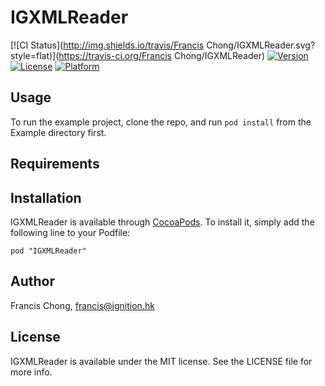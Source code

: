 # IGXMLReader

[![CI Status](http://img.shields.io/travis/Francis Chong/IGXMLReader.svg?style=flat)](https://travis-ci.org/Francis Chong/IGXMLReader)
[![Version](https://img.shields.io/cocoapods/v/IGXMLReader.svg?style=flat)](http://cocoadocs.org/docsets/IGXMLReader)
[![License](https://img.shields.io/cocoapods/l/IGXMLReader.svg?style=flat)](http://cocoadocs.org/docsets/IGXMLReader)
[![Platform](https://img.shields.io/cocoapods/p/IGXMLReader.svg?style=flat)](http://cocoadocs.org/docsets/IGXMLReader)

## Usage

To run the example project, clone the repo, and run `pod install` from the Example directory first.

## Requirements

## Installation

IGXMLReader is available through [CocoaPods](http://cocoapods.org). To install
it, simply add the following line to your Podfile:

    pod "IGXMLReader"

## Author

Francis Chong, francis@ignition.hk

## License

IGXMLReader is available under the MIT license. See the LICENSE file for more info.

